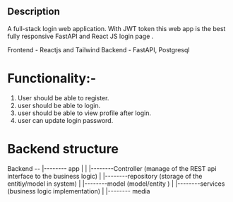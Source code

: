 ## Description

A full-stack login web application. With JWT token this web app is the best fully responsive FastAPI and React JS login page .

Frontend - Reactjs and Tailwind
Backend - FastAPI, Postgresql

# Functionality:-

1. User should be able to register.
2. user should be able to login.
3. user should be able to view profile after login.
4. user can update login password.

# Backend structure

Backend --
         |-------- app
         |          |
                    |--------Controller  (manage of the REST api interface to the business logic)
                    |
                    |--------repository  (storage of the entitiy/model in system)
                    |
                    |--------model    (model/entity )
                    |
                    |--------services   (business logic implementation)
         |
         |-------- media
